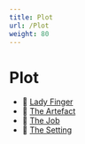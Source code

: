 ```yaml
---
title: Plot
url: /Plot
weight: 80
---
```


# Plot

- 📄 [Lady Finger](./Lady%20Finger)
- 📄 [The Artefact](./The%20Artefact)
- 📄 [The Job](./The%20Job)
- 📄 [The Setting](./The%20Setting)
